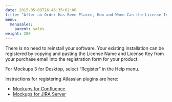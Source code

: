 ```yaml
---
date: 2015-05-09T16:46:35+02:00
title: "After an Order Has Been Placed, How and When Can the License Information Be Accessed?"
menu:
  menusales:
    parent: sales
weight: 200
---
```


There is no need to reinstall your software. Your existing installation can be registered by copying and pasting the License Name and License Key from your purchase email into the registration form for your product.

For Mockups 3 for Desktop, select “Register” in the Help menu.

Instructions for registering Atlassian plugins are here:

*   [Mockups for Confluence](https://docs.balsamiq.com/confluence/admin-guide/#registration-instructions)
*   [Mockups for JIRA Server](https://docs.balsamiq.com/jira/admin-guide/#registration-instructions)